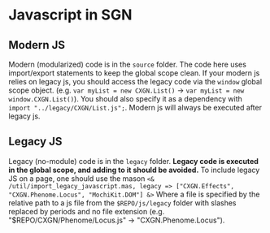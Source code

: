 # Javascript in SGN

## Modern JS
Modern (modularized) code is in the `source` folder. The code here uses import/export statements to keep the global scope clean. If your modern js relies on legacy js, you should access the legacy code via the `window` global scope object. (e.g. `var myList = new CXGN.List()` -> `var myList = new window.CXGN.List()`). You should also specify it as a dependency with `import "../legacy/CXGN/List.js";`. Modern js will always be executed after legacy js.

## Legacy JS

Legacy (no-module) code is in the `legacy` folder. **Legacy code is executed in the global scope, and adding to it should be avoided.** To include legacy JS on a page, one should use the mason `<& /util/import_legacy_javascript.mas, legacy => ["CXGN.Effects", "CXGN.Phenome.Locus", "MochiKit.DOM"] &>` Where a file is specified by the relative path to a js file from the `$REPO/js/legacy` folder with slashes replaced by periods and no file extension (e.g. "$REPO/CXGN/Phenome/Locus.js" -> "CXGN.Phenome.Locus").
